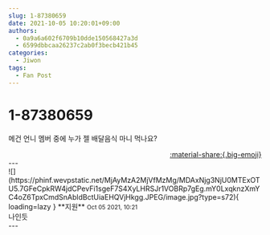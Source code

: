 ```yaml
---
slug: 1-87380659
date: 2021-10-05 10:20:01+09:00
authors:
  - 0a9a6a602f6709b10dde150568427a3d
  - 6599dbbcaa26237c2ab0f3becb421b45
categories:
  - Jiwon
tags:
  - Fan Post
---
```


# 1-87380659

<div class="post-container" markdown="1">
<div class="content-container md-sidebar__scrollwrap" markdown="1">

메건 언니 멤버 중에 누가 젤 배달음식 마니 먹나요?

</div>
</div>

<div style="text-align: right;" markdown="1">
<a href="https://weverse.io/fromis9/fanpost/1-87380659" style="text-align: right;">:material-share:{.big-emoji}</a>
</div>
---

<div class="comments-container md-sidebar__scrollwrap" markdown="1">
<div class="comment" markdown="1">
<div class='id-container' markdown="1">
![](https://phinf.wevpstatic.net/MjAyMzA2MjVfMzMg/MDAxNjg3NjU0MTExOTU5.7GFeCpkRW4jdCPevFi1sgeF7S4XyLHRSJr1VOBRp7gEg.mY0LxqknzXmYC4oZ6TpxCmdSnAbldBctUiaEHQVjHkgg.JPEG/image.jpg?type=s72){ loading=lazy }
**<span class="artist">지원</span>** <small>Oct 05 2021, 10:21</small><br>
</div>
<div class='comment-body' markdown="1">
나인듯
</div>
</div>
</div>
---

